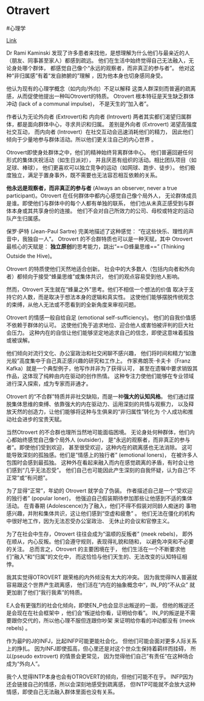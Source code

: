 
# Otravert

#心理学 

[Link](https://www.facebook.com/loo.s.xao/posts/pfbid033GgvuP8QByvkXYwf3q24CZwaQZm4dHr4xK74XVQU4du4cSd6J3BmhqiHx8MNnuWZl)

Dr Rami Kaminski 发现了许多患者来找他，是想理解为什么他们与最亲近的人
（朋友、同事甚至家人）都感到疏远。
他们在生活中始终觉得自己无法融入，无论身处哪个群体，
都感觉自己像个“永远的观察者，而非真正的参与者”。
他对这种“非归属感”有着“发自肺腑的”理解 ，因为他本身也切身感同身受。

他认为现有的心理学概念（如内向/外向）不足以解释
这类人群深刻而普遍的疏离感，从而促使他提出一种叫Otrovert的特质。
Otrovert 根本特征是天生缺乏群体冲动 (lack of a communal impulse)，
不是天生的“加入者”。

作者认为无论外向者 (Extrovert)和 内向者 (Introvert)
两者其实都们渴望归属群体，都是面向群体中心，寻求共识和归属。
差别是外向者 (Extrovert) 渴望高强度社交互动，
而内向者 (Introvert）在社交互动会迅速消耗他们的精力，
因此他们倾向于少量地参与群体活动。所以他们更关注自己的内心世界 。

Otrovert即使身处群体之中，他们的精神始终背离群体中心。
他们普遍回避任何形式的集体庆祝活动（如生日派对），
并且厌恶有组织的活动。相比团队项目（如足球、棒球），
他们更喜欢可以独立竞争的运动（如网球、跑步、徒步）。
他们极度独立，满足于置身事外，既不需要也无法容忍相互依赖的关系。

**他永远是观察者，而非真正的参与者** (Always an observer, never a 
true participant)。Otrovert 在任何群体中都内心感觉自己像个局外人，
无论群体成员是谁。即使他们与群体中的每个人都有单独的联系，
他们也从未真正感受到与群体本身或其共享身份的连接。
他们不会对自己所效力的公司、母校或特定的运动队产生归属感。

保罗·萨特 (Jean-Paul Sartre) 完美地描述了这种感觉：
“在这些快乐、理性的声音中，我独自一人”。
Otrovert 的不合群特质也可以是一种天赋，其中 Otrovert 最核心的天赋是：
**独立原创**的思考能力，跳出“==🟡蜂巢思维==” (Thinking Outside the Hive)。

Otrovert 的特质使他们天然地适合创新。
社会中的大多数人（包括内向者和外向者）都倾向于接受“蜂巢思维”或集体共识，
他们的观点容易受到他人影响。

然而，Otrovert 天生就在“蜂巢之外”思考。他们不相信一个想法的价值
取决于支持它的人数，而是取决于想法本身的逻辑和真实性。
这使他们能够摆脱传统观念的束缚，从他人无法或不愿看到的全新角度来审视问题。

Otrovert 的情感一般自给自足 (emotional self-sufficiency)。
他们的自我价值感不依赖于群体的认可。
这使他们免于追求地位、迎合他人或害怕被评判的巨大社会压力。
这种内在的自信让他们能够坚定地追求自己的信念，即使这意味着孤独或被误解。

他们倾向对流行文化、办公室政治和社交闲聊不感兴趣，
他们将时间和精力“如激光般”高度集中于自己真正感兴趣的研究和工作上。
作家弗朗茨·卡夫卡（Franz Kafka）就是一个典型例子，他写作并非为了获得认可，
甚至在遗嘱中要求销毁其作品，这体现了纯粹由内在驱动的创作热情。
这种专注力使他们能够在专业领域进行深入探索，成为专家而非通才。

Otrovert 的“不合群”特质并非社交缺陷，而是一种**强大的认知风格**。
他们通过摆脱集体思维的束缚、依靠强大的内在驱动力、运用深刻的共情与观察力，
以及释放天然的创造力，让他们能够将这种与生俱来的“非归属性”转化为
个人成功和推动社会进步的宝贵天赋。

当然Otrovert 的不合群也理所当然地可能面临困境。
无论身处何种群体，他们内心都始终感觉自己像个局外人 (outsider)，
是“永远的观察者，而非真正的参与者”。即使他们受到欢迎，
甚至很受欢迎，这种内在的疏离感也无法消除。
这可能导致深刻的孤独感。他们是”情感上的独行者” (emotional loners)，
在被许多人包围时会感到最孤独。
这种外在看起来融入而内在感觉疏离的矛盾，有时会让他们感到“几乎无法忍受”。
他们自己也可能因此产生深刻的自我怀疑，认为自己“不正常”或“有问题”。

为了显得“正常”，年幼的 Otrovert 就学会了伪装。
作者描述自己是一个“受欢迎的独行者” (popular loner)，
他强迫自己假装期待参加那些让他感到不适的集体活动。
在青春期 (Adolescence)为了融入，他们不得不假装对同龄人痴迷的
事物感兴趣，并附和集体共识，这让他们感到“空虚和疲惫” 。
他们无法在僵化的机构中很好地工作，因为无法忍受办公室政治、
无休止的会议和官僚主义。

为了在社会中生存，Otrovert 往往会成为“温顺的反叛者” (meek rebels)，
即外在顺从，内心反叛。他们会遵守规则，表现得礼貌和随和，
以避免冲突和不必要的关注。
总而言之，Otrovert 的主要困境在于，
他们生活在一个不断要求他们“融入”和“归属”的文化中，
而这恰恰与他们天生的、无法改变的认知特征相悖。

我其实觉得OTROVERT 跟荣格的内外倾没有太大的冲突。
因为我觉得IN人普遍就容易跟这个世界产生疏离感，
他们活在“内在的抽象概念中“，IN_P的“不从众”
就更加剧了他们“我行我素”的特质。

E人会有更强烈的社会化倾向，即使EN_P也会显示出叛逆的一面，
但他的叛逆还是会现在在社会框架中 ，他们会“叛逆给你看，证明给你看”。
IN_P的叛逆是不需要跟你交代的，所以他心理不服但连跟你吵架
来证明给你看的冲动都没有 (meek rebels) 。

作为最P的J的INFJ，比起INFP可能更能社会化。
但他们可能会面对更多人际关系上的挣扎。
因为INFJ即使孤高，但心里还是对这个世众生保持着羁绊而挂碍，
所以(pseudo extrovert) 的情景会更常见，
因为觉得他们自己”有责任“在这种场合成为“外向人”。

我个人觉得INTP本身也会有OTROVERT的倾向，但他们可能不在乎。
INFP因为还会链接自己的情感，所以会深刻地感受到疏离感，
但INTP可能就不会放大这种情感，即使自己无法融入群体里面也没有关系。